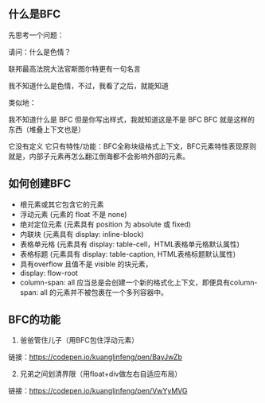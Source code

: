 ## 什么是BFC

先思考一个问题：

请问：什么是色情？

联邦最高法院大法官斯图尔特更有一句名言

我不知道什么是色情，不过，我看了之后，就能知道

类似地：

我不知道什么是 BFC 但是你写出样式，我就知道这是不是 BFC
BFC 就是这样的东西（堆叠上下文也是）

它没有定义
它只有特性/功能：BFC全称块级格式上下文，BFC元素特性表现原则就是，内部子元素再怎么翻江倒海都不会影响外部的元素。

## 如何创建BFC

- 根元素或其它包含它的元素
- 浮动元素 (元素的 float 不是 none)
- 绝对定位元素 (元素具有 position 为 absolute 或 fixed)
- 内联块 (元素具有 display: inline-block)
- 表格单元格 (元素具有 display: table-cell，HTML表格单元格默认属性)
- 表格标题 (元素具有 display: table-caption, HTML表格标题默认属性)
- 具有overflow 且值不是 visible 的块元素，
- display: flow-root
- column-span: all 应当总是会创建一个新的格式化上下文，即便具有column-span: all 的元素并不被包裹在一个多列容器中。

## BFC的功能

1. 爸爸管住儿子（用BFC包住浮动元素）

链接：https://codepen.io/kuanglinfeng/pen/BayJwZb

2. 兄弟之间划清界限（用float+div做左右自适应布局）

链接：https://codepen.io/kuanglinfeng/pen/VwYyMVG